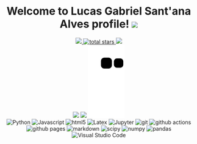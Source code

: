 <h1 align="center">
  Welcome to Lucas Gabriel Sant'ana Alves profile!
  <img src="https://media.giphy.com/media/hvRJCLFzcasrR4ia7z/giphy.gif" width="50">
</h1>

<div align='center'>
  <a href="https://github.com/LucasAlv3s">
    <img src="https://img.shields.io/github/followers/LucasAlv3s?color=green&label=GitHub&logo=GitHub&style=for-the-badge"/>
  </a>
  <a href="https://github.com/LucasAlv3s?tab=repositories&sort=stargazers">
    <img alt="total stars" title="Total stars on GitHub" src="https://custom-icon-badges.herokuapp.com/badge/dynamic/json?logo=star&color=55960c&labelColor=488207&label=Stars&style=for-the-badge&query=%24.stars&url=https://api.github-star-counter.workers.dev/user/LucasAlv3s"/>
  </a>
  <a href="https://www.linkedin.com/in/lucas-alves20/">
    <img src="https://img.shields.io/badge/-Linkedin-blue?style=for-the-badge&logo=LinkedIn&logoColor=white&link=https://www.linkedin.com/in/lucas-alves20/"/>
  </a>
</div>

<div align='center'>
  <img src="https://github-readme-stats.vercel.app/api/top-langs/?username=LucasAlv3s&layout=compact" style="width: 400px" /> <img src="https://github-readme-stats.vercel.app/api?username=LucasAlv3s&show_icons=true&theme=radical" style="width: 475px" />
  <img src="https://github.com/LucasAlv3s/LucasAlv3s/blob/output/github-contribution-grid-snake.svg" />
</div>

<div align=center>
  <img alt="Python" src="https://img.shields.io/badge/-Python-45b8d8?style=for-the-badge&logo=python&logoColor=white" />
  <img alt="Javascript" src="https://img.shields.io/badge/-Javascript-F7DF1E?style=for-the-badge&logo=JavaScript&logoColor=black" />
  <img alt="html5" src="https://img.shields.io/badge/-HTML5-DC143C?style=for-the-badge&logo=html5&logoColor=white" />
  <img alt="Latex" src="https://img.shields.io/badge/-Latex-2F4F4F?style=for-the-badge&logo=latex&logoColor=white" />
  <img alt="Jupyter" src="https://img.shields.io/badge/-Jupyter-5849BE?style=for-the-badge&logo=jupyter&logoColor=white" />
  <img alt="git" src="https://img.shields.io/badge/-Git-F05032?style=for-the-badge&logo=git&logoColor=white" />
  <img alt="github actions" src="https://img.shields.io/badge/-Github_Actions-E10098?style=for-the-badge&logo=github-actions&logoColor=white" />
  <img alt="github pages" src="https://img.shields.io/badge/-Github_Pages-E10098?style=for-the-badge&logo=github&logoColor=white" />
  <img alt="markdown" src="https://img.shields.io/badge/-Markdown-000000?style=for-the-badge&logo=markdown&logoColor=white" />
  <img alt="scipy" src="https://img.shields.io/badge/-SciPy-0A9EDC?style=for-the-badge&logo=scipy&logoColor=white" />
  <img alt="numpy" src="https://img.shields.io/badge/-NumPy-013243?style=for-the-badge&logo=numpy&logoColor=white" />
  <img alt="pandas" src="https://img.shields.io/badge/-Pandas-150458?style=for-the-badge&logo=pandas&logoColor=white" />
  <img alt="Visual Studio Code" src="https://img.shields.io/badge/-Visual%20Studio%20Code-0078d7?style=for-the-badge&logo=visual-studio-code&logoColor=white" />
</div>
